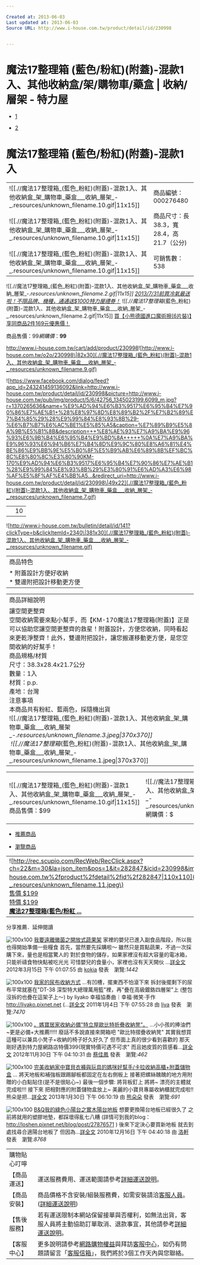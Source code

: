 ```yaml
---

Created at: 2013-06-03
Last updated at: 2013-06-03
Source URL: http://www.i-house.com.tw/product/detail/id/230998


---
```


# 魔法17整理箱 (藍色/粉紅)(附蓋)-混款1入、其他收納盒/架/購物車/藥盒 | 收納/層架 - 特力屋


* [1](http://cdn.i-house.com.tw/pub/img/product/5/6/42756_1345023199.6099_b.jpg)

* [2](http://cdn.i-house.com.tw/pub/img/product/5/8/42758_1345023208.7088_b.jpg)

# 魔法17整理箱 (藍色/粉紅)(附蓋)-混款1入

|     |     |
| --- | --- |
| ![[.//魔法17整理箱_(藍色_粉紅)(附蓋)-混款1入、其他收納盒_架_購物車_藥盒___收納_層架_-_.resources/unknown_filename.10.gif\\|11x15]] | 商品編號：000276480 |
| ![[.//魔法17整理箱_(藍色_粉紅)(附蓋)-混款1入、其他收納盒_架_購物車_藥盒___收納_層架_-_.resources/unknown_filename.10.gif\\|11x15]] | 商品尺寸：長38.3，寬28.4，高21.7（公分) |
| ![[.//魔法17整理箱_(藍色_粉紅)(附蓋)-混款1入、其他收納盒_架_購物車_藥盒___收納_層架_-_.resources/unknown_filename.10.gif\\|11x15]] | 可銷售數：538 |

![[.//魔法17整理箱_(藍色_粉紅)(附蓋)-混款1入、其他收納盒_架_購物車_藥盒___收納_層架_-_.resources/unknown_filename.2.gif\|11x15]] [2013/7/31前買冷氣最送啦！不限品牌、機種，通通送$1000特力屋禮券！](http://www.i-house.com.tw/pub/edm/static/event/130404_AC_event/)
![[.//魔法17整理箱_(藍色_粉紅)(附蓋)-混款1入、其他收納盒_架_購物車_藥盒___收納_層架_-_.resources/unknown_filename.2.gif\|11x15]] [買【小熊德國進口魔術擦(6片裝)】享同商品2件169元優惠價！](http://www.i-house.com.tw/product/detail/id/140732)

商品售價：$99網購價：$**99**

<http://www.i-house.com.tw/cart/add/product/230998>![http://www.i-house.com.tw/o2o/230998\|82x30](.//魔法17整理箱_(藍色_粉紅)(附蓋)-混款1入、其他收納盒_架_購物車_藥盒___收納_層架_-_.resources/unknown_filename.9.gif)

![https://www.facebook.com/dialog/feed?app_id=243241459136092&link=http://www.i-house.com.tw/product/detail/id/230998&picture=http://www.i-house.com.tw/pub/img/product/5/6/42756_1345023199.6099_m.jpg?r=1370265636&name=%E9%AD%94%E6%B3%9517%E6%95%B4%E7%90%86%E7%AE%B1+%28%E8%97%8D%E8%89%B2%2F%E7%B2%89%E7%B4%85%29%28%E9%99%84%E8%93%8B%29-%E6%B7%B7%E6%AC%BE1%E5%85%A5&caption=%E7%89%B9%E5%8A%9B%E5%B1%8B&description=++%E8%AE%93%E7%A9%BA%E9%96%93%E6%9B%B4%E6%95%B4%E9%BD%8A+++++%0A%E7%A9%BA%E9%96%93%E6%94%B6%E7%B4%8D%E9%9C%80%E8%A6%81%E4%BE%86%E9%BB%9E%E5%B0%8F%E5%B9%AB%E6%89%8B%EF%BC%8C%E8%80%8C%E3%80%90KM-170%E9%AD%94%E6%B3%9517%E6%95%B4%E7%90%86%E7%AE%B1%28%E9%99%84%E8%93%8B%29%E3%80%91%E6%AD%A3%E6%98%AF%E5%8F%AF%E4%BB%A5...&redirect_uri=http://www.i-house.com.tw/product/detail/id/230998\|49x22](.//魔法17整理箱_(藍色_粉紅)(附蓋)-混款1入、其他收納盒_架_購物車_藥盒___收納_層架_-_.resources/unknown_filename.7.gif)

|     |     |
| --- | --- |
|     | 10  |

![http://www.i-house.com.tw/bulletin/detail/id/141?clickType=b&clickItemId=2340\|381x30](.//魔法17整理箱_(藍色_粉紅)(附蓋)-混款1入、其他收納盒_架_購物車_藥盒___收納_層架_-_.resources/unknown_filename.gif)

|     |
| --- |
| 商品特色 |
| * 附蓋設計方便好收納<br>* 雙邊附把設計移動更方便 |

|     |
| --- |
| 商品詳細說明 |
| 讓空間更整齊<br>空間收納需要來點小幫手，而【KM-170魔法17整理箱(附蓋)】正是可以協助您讓空間更整齊的救星！附蓋設計，方便您收納，同時看起來更乾淨整齊！此外，雙邊附把設計，讓您搬運移動更方便，是您空間收納的好幫手！<br>商品規格/材質<br>尺寸：38.3x28.4x21.7公分<br>數量：1入<br>材質：p.p.<br>產地：台灣<br>注意事項<br>本商品共有粉紅、藍兩色，採隨機出貨<br>![[.//魔法17整理箱_(藍色_粉紅)(附蓋)-混款1入、其他收納盒_架_購物車_藥盒___收納_層架_-_.resources/unknown_filename.3.jpeg\\|370x370]]<br> ![[.//魔法17整理箱_(藍色_粉紅)(附蓋)-混款1入、其他收納盒_架_購物車_藥盒___收納_層架_-_.resources/unknown_filename.1.jpeg\\|370x370]] |

|     |     |     |     |     |     |
| --- | --- | --- | --- | --- | --- |
| ![[.//魔法17整理箱_(藍色_粉紅)(附蓋)-混款1入、其他收納盒_架_購物車_藥盒___收納_層架_-_.resources/unknown_filename.10.gif\\|11x15]]商品售價：$99 | ![[.//魔法17整理箱_(藍色_粉紅)(附蓋)-混款1入、其他收納盒_架_購物車_藥盒___收納_層架_-_.resources/unknown_filename.2.gif\\|11x15]]網購價：$ | **99** | <http://www.i-house.com.tw/cart/add/product/230998> | ![http://www.i-house.com.tw/o2o/230998\|82x30](.//魔法17整理箱_(藍色_粉紅)(附蓋)-混款1入、其他收納盒_架_購物車_藥盒___收納_層架_-_.resources/unknown_filename.9.gif\) |     |

* [推薦商品](http://www.i-house.com.tw/product/detail/id/230998#recommendTab1)

* [瀏覽商品](http://www.i-house.com.tw/product/detail/id/230998#recommendTab2)

|     |     |     |     |     |
| --- | --- | --- | --- | --- |
| ![http://rec.scupio.com/RecWeb/RecClick.aspx?ch=22&m=30&la=json_item&pos=1&it=282847&icid=230998&imk=u_22_201306032120419040144722i0&cc=q50f95eac12f66&uid=549672&vpt=2&u=http%3a%2f%2fwww.i-house.com.tw%2fproduct%2fdetail%2fid%2f282847\|110x110](.//魔法17整理箱_(藍色_粉紅)(附蓋)-混款1入、其他收納盒_架_購物車_藥盒___收納_層架_-_.resources/unknown_filename.11.jpeg\)<br>[售價 $199<br>特價 $199](http://rec.scupio.com/RecWeb/RecClick.aspx?ch=22&m=30&la=json_item&pos=1&it=282847&icid=230998&imk=u_22_201306032120419040144722i0&cc=q50f95eac12f66&uid=549672&vpt=2&u=http%3a%2f%2fwww.i-house.com.tw%2fproduct%2fdetail%2fid%2f282847)<br>[**魔法27整理箱(藍色/粉紅 ...**](http://rec.scupio.com/RecWeb/RecClick.aspx?ch=22&m=30&la=json_item&pos=1&it=282847&icid=230998&imk=u_22_201306032120419040144722i0&cc=q50f95eac12f66&uid=549672&vpt=2&u=http%3a%2f%2fwww.i-house.com.tw%2fproduct%2fdetail%2fid%2f282847) | ![http://rec.scupio.com/RecWeb/RecClick.aspx?ch=22&m=9&la=json_item_2&pos=1&it=237742&icid=230998&imk=u_22_201306032120419040144722i2&cc=q50f95eac12f66&uid=549672&vpt=2&u=http%3a%2f%2fwww.i-house.com.tw%2fproduct%2fdetail%2fid%2f237742\|110x110](.//魔法17整理箱_(藍色_粉紅)(附蓋)-混款1入、其他收納盒_架_購物車_藥盒___收納_層架_-_.resources/unknown_filename.6.jpeg\)<br>[售價 $189<br>特價 $189](http://rec.scupio.com/RecWeb/RecClick.aspx?ch=22&m=9&la=json_item_2&pos=1&it=237742&icid=230998&imk=u_22_201306032120419040144722i2&cc=q50f95eac12f66&uid=549672&vpt=2&u=http%3a%2f%2fwww.i-house.com.tw%2fproduct%2fdetail%2fid%2f237742)<br>[**卡拉2號附蓋儲物盒-藍**](http://rec.scupio.com/RecWeb/RecClick.aspx?ch=22&m=9&la=json_item_2&pos=1&it=237742&icid=230998&imk=u_22_201306032120419040144722i2&cc=q50f95eac12f66&uid=549672&vpt=2&u=http%3a%2f%2fwww.i-house.com.tw%2fproduct%2fdetail%2fid%2f237742) | ![http://rec.scupio.com/RecWeb/RecClick.aspx?ch=22&m=9&la=json_item_2&pos=2&it=236875&icid=230998&imk=u_22_201306032120419040144722i2&cc=q50f95eac12f66&uid=549672&vpt=2&u=http%3a%2f%2fwww.i-house.com.tw%2fproduct%2fdetail%2fid%2f236875\|110x110](.//魔法17整理箱_(藍色_粉紅)(附蓋)-混款1入、其他收納盒_架_購物車_藥盒___收納_層架_-_.resources/unknown_filename.4.jpeg\)<br>[售價 $199<br>特價 $179](http://rec.scupio.com/RecWeb/RecClick.aspx?ch=22&m=9&la=json_item_2&pos=2&it=236875&icid=230998&imk=u_22_201306032120419040144722i2&cc=q50f95eac12f66&uid=549672&vpt=2&u=http%3a%2f%2fwww.i-house.com.tw%2fproduct%2fdetail%2fid%2f236875)<br>[**DT-38 總理萬用籃(深 ...**](http://rec.scupio.com/RecWeb/RecClick.aspx?ch=22&m=9&la=json_item_2&pos=2&it=236875&icid=230998&imk=u_22_201306032120419040144722i2&cc=q50f95eac12f66&uid=549672&vpt=2&u=http%3a%2f%2fwww.i-house.com.tw%2fproduct%2fdetail%2fid%2f236875) | ![http://rec.scupio.com/RecWeb/RecClick.aspx?ch=22&m=9&la=json_item_2&pos=3&it=103017&icid=230998&imk=u_22_201306032120419040144722i2&cc=q50f95eac12f66&uid=549672&vpt=2&u=http%3a%2f%2fwww.i-house.com.tw%2fproduct%2fdetail%2fid%2f103017\|110x110](.//魔法17整理箱_(藍色_粉紅)(附蓋)-混款1入、其他收納盒_架_購物車_藥盒___收納_層架_-_.resources/unknown_filename.5.jpeg\)<br>[售價 $305<br>特價 $229](http://rec.scupio.com/RecWeb/RecClick.aspx?ch=22&m=9&la=json_item_2&pos=3&it=103017&icid=230998&imk=u_22_201306032120419040144722i2&cc=q50f95eac12f66&uid=549672&vpt=2&u=http%3a%2f%2fwww.i-house.com.tw%2fproduct%2fdetail%2fid%2f103017)<br>[**新型KD組合式收納箱(白)**](http://rec.scupio.com/RecWeb/RecClick.aspx?ch=22&m=9&la=json_item_2&pos=3&it=103017&icid=230998&imk=u_22_201306032120419040144722i2&cc=q50f95eac12f66&uid=549672&vpt=2&u=http%3a%2f%2fwww.i-house.com.tw%2fproduct%2fdetail%2fid%2f103017) | ![http://rec.scupio.com/RecWeb/RecClick.aspx?ch=22&m=9&la=json_item_2&pos=4&it=229017&icid=230998&imk=u_22_201306032120419040144722i2&cc=q50f95eac12f66&uid=549672&vpt=2&u=http%3a%2f%2fwww.i-house.com.tw%2fproduct%2fdetail%2fid%2f229017\|110x110](.//魔法17整理箱_(藍色_粉紅)(附蓋)-混款1入、其他收納盒_架_購物車_藥盒___收納_層架_-_.resources/unknown_filename.8.jpeg\)<br>[售價 $299<br>特價 $249](http://rec.scupio.com/RecWeb/RecClick.aspx?ch=22&m=9&la=json_item_2&pos=4&it=229017&icid=230998&imk=u_22_201306032120419040144722i2&cc=q50f95eac12f66&uid=549672&vpt=2&u=http%3a%2f%2fwww.i-house.com.tw%2fproduct%2fdetail%2fid%2f229017)<br>[**P5-0085 開放式整理 ...**](http://rec.scupio.com/RecWeb/RecClick.aspx?ch=22&m=9&la=json_item_2&pos=4&it=229017&icid=230998&imk=u_22_201306032120419040144722i2&cc=q50f95eac12f66&uid=549672&vpt=2&u=http%3a%2f%2fwww.i-house.com.tw%2fproduct%2fdetail%2fid%2f229017) |

分享推薦．延伸閱讀

![100x100](http://www.sharer.com.tw/upload/member/5374/031511592418650_m.jpg)
[我要遠離黴菌之開放式蔬果架](http://www.sharer.com.tw/article/contents.aspx?article_id=2341&cookie=false)
家裡的嬰兒已進入副食品階段，所以我也得開始準備一些糧食 首先，當然要先採購啦～ 雖然只是買點蔬果，不過一次採購下來，量也是相當驚人的 對於食物的儲存，如果家裡沒有超大容量的電冰箱，只能祈禱食物快點被吃光光 可惜嬰兒的食量小，家裡也沒有天天開伙 ...[詳全文](http://www.sharer.com.tw/article/contents.aspx?article_id=2341&cookie=false)
2012年3月15日 下午 01:07:55 由 [kokia](http://www.sharer.com.tw/article/contents.aspx?article_id=2341&cookie=false) 發表　瀏覽:_1442_

![100x100](http://www.sharer.com.tw/upload/member/1464/010407231978262_m.jpg)
[我家的尿布收納方式](http://www.sharer.com.tw/article/contents.aspx?article_id=699&cookie=false)
...有凹槽，擺東西不怕滾下來 拆封後擺剩下的尿布平常就塞在"DT-38 深型特大總理萬用籃"裡，再"疊在高級鍍鉻四層架"上 (整包沒拆的也疊在這架子上～) by liyako 幸福協奏曲｜幸福‧微笑‧手作 http://liyako.pixnet.net (...[詳全文](http://www.sharer.com.tw/article/contents.aspx?article_id=699&cookie=false)
2011年1月4日 下午 07:55:28 由 [liya](http://www.sharer.com.tw/article/contents.aspx?article_id=699&cookie=false) 發表　瀏覽:_7470_

![100x100](http://www.sharer.com.tw/upload/member/7959/120305565255999_m.JPG)
[。媽寶居家收納必備"特立屋歐比特折疊收納凳"。](http://www.sharer.com.tw/article/contents.aspx?article_id=3283&cookie=false)
...小小孩的捧油們~更是必備+大推薦!!!!! 廢話不多說直接來開箱吧 "歐比特摺疊收納凳" 其實我想買這種可以兼具小凳子+收納的椅子好久好久了 但市面上真的很少看到喜歡的 那天剛好遇到特力屋網路店特價399(現實特價可遇不可求" 而且她皮質的質感看...[詳全文](http://www.sharer.com.tw/article/contents.aspx?article_id=3283&cookie=false)
2012年11月30日 下午 04:10:31 由 [蔡佳鳳](http://www.sharer.com.tw/article/contents.aspx?article_id=3283&cookie=false) 發表　瀏覽:_462_

![100x100](http://www.sharer.com.tw/upload/member/7876/013005432232949_m.JPG)
[完美收納家中寶貝衣褲與玩具的媽咪好幫手/卡拉收納高櫃+附蓋儲物盒](http://www.sharer.com.tw/article/contents.aspx?article_id=3523&cookie=false)
... 將天地板和補強板跟踢腳板都固定在左右側板上 接著把螺絲醜醜的地方用附贈的小白點貼住(是不是很貼心~) 最後一個步驟: 將背板釘上 將將~ 漂亮的主體就完成啦!!! 接下來 把相對應的附蓋儲物盒放上~ 美麗的小寶貝專屬收納櫃就完成啦!! 熊朵是把...[詳全文](http://www.sharer.com.tw/article/contents.aspx?article_id=3523&cookie=false)
2013年1月30日 下午 06:10:19 由 [熊朵朵](http://www.sharer.com.tw/article/contents.aspx?article_id=3523&cookie=false) 發表　瀏覽:_691_

![100x100](http://www.sharer.com.tw/upload/member/952/121511104575052_m.jpg)
[B&Q我的綠色小陽台之實木陽台地板](http://www.sharer.com.tw/article/contents.aspx?article_id=599&cookie=false)
想要更換陽台地板已經很久了 之前將就用的塑膠地墊，都踩壞得亂七八糟 (詳情可到我的blog：http://loshen.pixnet.net/blog/post/27876571 ) 後來下定決心要買新地板 就去到處找尋合適陽台地板了 但因為...[詳全文](http://www.sharer.com.tw/article/contents.aspx?article_id=599&cookie=false)
2010年12月16日 下午 04:40:18 由 [洛軒](http://www.sharer.com.tw/article/contents.aspx?article_id=599&cookie=false) 發表　瀏覽:_8768_

|     |     |
| --- | --- |
| 購物貼心叮嚀 |     |
| 【商品運送】 | 運送服務費用、運送範圍請參考[<u>詳細運送說明</u>](http://www.i-house.com.tw/private)。 |
| 【商品安裝】 | 商品價格不含安裝/組裝服務費，如需安裝請洽[<u>客服人員</u>](http://www.i-house.com.tw/service/form)。([<u>詳細運送說明</u>](http://www.i-house.com.tw/private)) |
| 【售後服務】 | 若有運送限制本網站保留接單與否權利，如無法出貨，客服人員將主動協助訂單取消、退款事宜，其他請參考[<u>詳細運送說明</u>](http://www.i-house.com.tw/private)。 |
| 【客服中心】 | 更多說明請參考[<u>網路購物權益</u>](http://www.i-house.com.tw/private)與拜訪[<u>客服中心</u>](http://www.i-house.com.tw/service)，如仍有問題請留言「[<u>客服信箱</u>](http://www.i-house.com.tw/service/form)」，我們將於3個工作天內與您聯絡。 |

